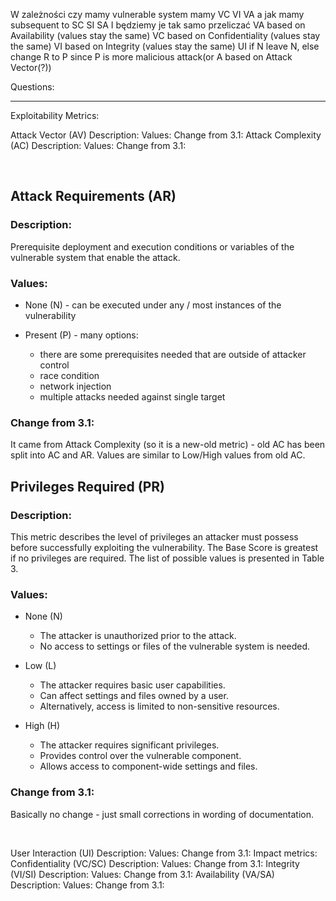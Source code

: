 W zależności czy mamy vulnerable system mamy VC VI VA a jak mamy subsequent to SC SI SA I będziemy je tak samo przeliczać
VA based on Availability (values stay the same)
VC based on Confidentiality (values stay the same)
VI based on Integrity (values stay the same)
UI if N leave N, else change R to P since P is more malicious attack(or A based on Attack Vector(?))

Questions:

------
Exploitability Metrics:

Attack Vector (AV)
Description:
Values:
Change from 3.1:
Attack Complexity (AC)
Description:
Values:
Change from 3.1:

<br/>

## Attack Requirements (AR)

### Description: 

Prerequisite deployment and execution conditions or variables of the vulnerable system that enable the attack.

### Values: 

- None (N) - can be executed under any / most instances of the vulnerability

- Present (P) - many options: 
  - there are some prerequisites needed that are outside of attacker control 
  - race condition 
  - network injection 
  - multiple attacks needed against single target

### Change from 3.1:

It came from Attack Complexity (so it is a new-old metric) - old AC has been split into AC and AR.
Values are similar to Low/High values from old AC.


## Privileges Required (PR)


### Description:

This metric describes the level of privileges an attacker must possess before successfully exploiting the vulnerability. The Base Score is greatest if no privileges are required. The list of possible values is presented in Table 3.

### Values:
- None (N)
  - The attacker is unauthorized prior to the attack.
  - No access to settings or files of the vulnerable system is needed.

- Low (L)
  - The attacker requires basic user capabilities.
  - Can affect settings and files owned by a user.
  - Alternatively, access is limited to non-sensitive resources.

- High (H)
  - The attacker requires significant privileges.
  - Provides control over the vulnerable component.
  - Allows access to component-wide settings and files.


### Change from 3.1:

Basically no change - just small corrections in wording of documentation.

<br />

User Interaction (UI)
Description:
Values:
Change from 3.1:
Impact metrics:
Confidentiality (VC/SC)
Description:
Values:
Change from 3.1:
Integrity (VI/SI)
Description:
Values:
Change from 3.1:
Availability (VA/SA)
Description:
Values:
Change from 3.1:
